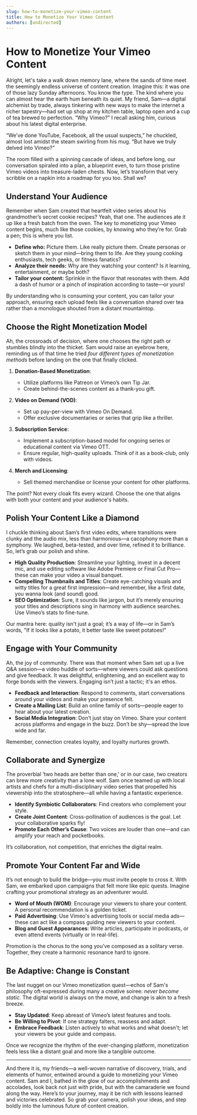 ```yaml
---
slug: how-to-monetize-your-vimeo-content
title: How to Monetize Your Vimeo Content
authors: [undirected]
---
```



# How to Monetize Your Vimeo Content

Alright, let's take a walk down memory lane, where the sands of time meet the seemingly endless universe of content creation. Imagine this: it was one of those lazy Sunday afternoons. You know the type. The kind where you can almost hear the earth hum beneath its quiet. My friend, Sam—a digital alchemist by trade, always tinkering with new ways to make the internet a richer tapestry—had set up shop at my kitchen table, laptop open and a cup of tea brewed to perfection. “Why Vimeo?” I recall asking him, curious about his latest digital enterprise.

“We’ve done YouTube, Facebook, all the usual suspects,” he chuckled, almost lost amidst the steam swirling from his mug. “But have we truly delved into Vimeo?” 

The room filled with a spinning cascade of ideas, and before long, our conversation spiraled into a plan, a blueprint even, to turn those pristine Vimeo videos into treasure-laden chests. Now, let’s transform that very scribble on a napkin into a roadmap for you too. Shall we?

## Understand Your Audience

Remember when Sam created that heartfelt video series about his grandmother’s secret cookie recipes? Yeah, that one. The audiences ate it up like a fresh batch from the oven. The key to monetizing your Vimeo content begins, much like those cookies, by knowing who they’re for. Grab a pen; this is where you list. 

- **Define who:** Picture them. Like really picture them. Create personas or sketch them in your mind—bring them to life. Are they young cooking enthusiasts, tech geeks, or fitness fanatics?
- **Analyze their needs:** Why are they watching your content? Is it learning, entertainment, or maybe both? 
- **Tailor your content:** Sprinkle in the flavor that resonates with them. Add a dash of humor or a pinch of inspiration according to taste—or yours!

By understanding who is consuming your content, you can tailor your approach, ensuring each upload feels like a conversation shared over tea rather than a monologue shouted from a distant mountaintop.

## Choose the Right Monetization Model

Ah, the crossroads of decision, where one chooses the right path or stumbles blindly into the thicket. Sam would raise an eyebrow here, reminding us of that time he tried *four different types of monetization methods* before landing on the one that finally clicked.

1. **Donation-Based Monetization**:
   - Utilize platforms like Patreon or Vimeo’s own Tip Jar.
   - Create behind-the-scenes content as a thank-you gift.
   
2. **Video on Demand (VOD)**:
   - Set up pay-per-view with Vimeo On Demand.
   - Offer exclusive documentaries or series that grip like a thriller.

3. **Subscription Service**:
   - Implement a subscription-based model for ongoing series or educational content via Vimeo OTT.
   - Ensure regular, high-quality uploads. Think of it as a book-club, only with videos.

4. **Merch and Licensing**:
   - Sell themed merchandise or license your content for other platforms.

The point? Not every cloak fits every wizard. Choose the one that aligns with both your content and your audience's habits.

## Polish Your Content Like a Diamond

I chuckle thinking about Sam’s first video edits, where transitions were clunky and the audio mix, less than harmonious—a cacophony more than a symphony. We laughed, beta-tested, and over time, refined it to brilliance. So, let’s grab our polish and shine.

- **High Quality Production**: Streamline your lighting, invest in a decent mic, and use editing software like Adobe Premiere or Final Cut Pro—these can make your video a visual banquet.
- **Compelling Thumbnails and Titles**: Create eye-catching visuals and witty titles for a great first impression—and remember, like a first date, you wanna look (and sound) good.
- **SEO Optimization**: Sure, it sounds like jargon, but it’s merely ensuring your titles and descriptions sing in harmony with audience searches. Use Vimeo’s stats to fine-tune.

Our mantra here: quality isn't just a goal; it’s a way of life—or in Sam’s words, "If it looks like a potato, it better taste like sweet potatoes!"

## Engage with Your Community

Ah, the joy of community. There was that moment when Sam set up a live Q&A session—a video huddle of sorts—where viewers could ask questions and give feedback. It was delightful, enlightening, and an excellent way to forge bonds with the viewers. Engaging isn’t just a tactic; it's an ethos.

- **Feedback and Interaction**: Respond to comments, start conversations around your videos and make your presence felt.
- **Create a Mailing List**: Build an online family of sorts—people eager to hear about your latest creation.
- **Social Media Integration**: Don’t just stay on Vimeo. Share your content across platforms and engage in the buzz. Don’t be shy—spread the love wide and far.

Remember, connection creates loyalty, and loyalty nurtures growth.

## Collaborate and Synergize

The proverbial ‘two heads are better than one,’ or in our case, two creators can brew more creativity than a lone wolf. Sam once teamed up with local artists and chefs for a multi-disciplinary video series that propelled his viewership into the stratosphere—all while having a fantastic experience.

- **Identify Symbiotic Collaborators**: Find creators who complement your style.
- **Create Joint Content**: Cross-pollination of audiences is the goal. Let your collaborative sparks fly!
- **Promote Each Other’s Cause**: Two voices are louder than one—and can amplify your reach and pocketbooks.

It’s collaboration, not competition, that enriches the digital realm.

## Promote Your Content Far and Wide

It’s not enough to build the bridge—you must invite people to cross it. With Sam, we embarked upon campaigns that felt more like epic quests. Imagine crafting your promotional strategy as an adventurer would.

- **Word of Mouth (WOM)**: Encourage your viewers to share your content. A personal recommendation is a golden ticket.
- **Paid Advertising**: Use Vimeo's advertising tools or social media ads—these can act like a compass guiding new viewers to your content.
- **Blog and Guest Appearances**: Write articles, participate in podcasts, or even attend events (virtually or in real-life).

Promotion is the chorus to the song you’ve composed as a solitary verse. Together, they create a harmonic resonance hard to ignore.

## Be Adaptive: Change is Constant

The last nugget on our Vimeo monetization quest—echos of Sam's philosophy oft-expressed during many a creative soiree: *never become static*. The digital world is always on the move, and change is akin to a fresh breeze.

- **Stay Updated**: Keep abreast of Vimeo’s latest features and tools.
- **Be Willing to Pivot**: If one strategy falters, reassess and adapt.
- **Embrace Feedback**: Listen actively to what works and what doesn't; let your viewers be your guide and compass.

Once we recognize the rhythm of the ever-changing platform, monetization feels less like a distant goal and more like a tangible outcome.

---

And there it is, my friends—a well-woven narrative of discovery, trials, and elements of humor, entwined around a guide to monetizing your Vimeo content. Sam and I, bathed in the glow of our accomplishments and accolades, look back not just with pride, but with the camaraderie we found along the way. Here’s to your journey, may it be rich with lessons learned and victories celebrated. So grab your camera, polish your ideas, and step boldly into the luminous future of content creation.